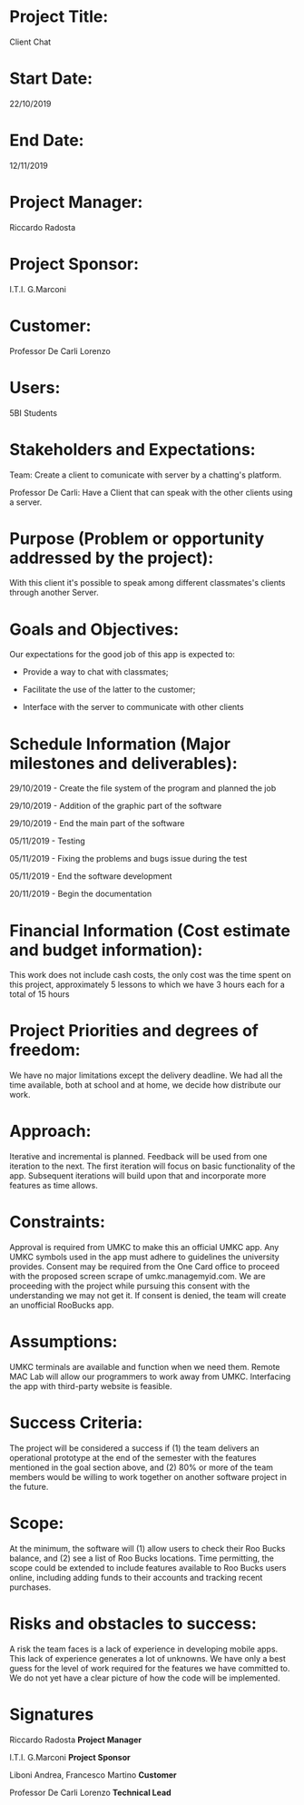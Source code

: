 
# **Project Title:**
Client Chat

# **Start Date:**
22/10/2019

# **End Date:**
12/11/2019

# **Project Manager:**
Riccardo Radosta

# **Project Sponsor:**
I.T.I. G.Marconi

# **Customer:**
Professor De Carli Lorenzo

# **Users:**
5BI Students

# **Stakeholders and Expectations:**

Team: Create a client to comunicate with server by a chatting's platform.

Professor De Carli: Have a Client that can speak with the other clients using a server.

# **Purpose (Problem or opportunity addressed by the project)**:
With this client it's possible to speak among different classmates's clients through another Server.

# **Goals and Objectives**:
Our expectations for the good job of this app is expected to:
- Provide a way to chat with classmates;

- Facilitate the use of the latter to the customer;

- Interface with the server to communicate with other clients

# **Schedule Information (Major milestones and deliverables)**:

29/10/2019 - Create the file system of the program and planned the job

29/10/2019 - Addition of the graphic part of the software

29/10/2019 - End the main part of the software

05/11/2019 - Testing

05/11/2019 - Fixing the problems and bugs issue during the test

05/11/2019 - End the software development

20/11/2019 - Begin the documentation

# **Financial Information (Cost estimate and budget information)**:
This work does not include cash costs, the only cost was the time spent on this project,  approximately 5 lessons to which we have 3 hours each for a total of 15 hours

# **Project Priorities and degrees of freedom:**
We have no major limitations except the delivery deadline. We had all the time available, both at school and at home, we decide how distribute our work.

# **Approach:**
Iterative and incremental is planned.  Feedback will be used from one iteration to the next.  The first iteration will focus on basic functionality of the app.  Subsequent iterations will build upon that and incorporate more features as time allows.

# **Constraints**:
Approval is required from UMKC to make this an official UMKC app.  Any UMKC symbols used in the app must adhere to guidelines the university provides.  Consent may be required from the One Card office to proceed with the proposed screen scrape of umkc.managemyid.com.  We are proceeding with the project while pursuing this consent with the understanding we may not get it.  If consent is denied, the team will create an unofficial RooBucks app.

# **Assumptions**:
UMKC terminals are available and function when we need them.  Remote MAC Lab will allow our programmers to work away from UMKC.  Interfacing the app with third-party website is feasible.

# **Success Criteria**:
The project will be considered a success if (1) the team delivers an operational prototype at the end of the semester with the features mentioned in the goal section above, and (2) 80% or more of the team members would be willing to work together on another software project in the future.

# **Scope**:
At the minimum, the software will (1) allow users to check their Roo Bucks balance, and (2) see a list of Roo Bucks locations.  Time permitting, the scope could be extended to include features available to Roo Bucks users online, including adding funds to their accounts and tracking recent purchases.

# **Risks and obstacles to success**:  
A risk the team faces is a lack of experience in developing mobile apps.  This lack of experience generates a lot of unknowns.  We have  only a best guess for the level of work required for the features we have committed to.  We do not yet have a clear picture of how the code will be implemented.

# **Signatures**
Riccardo Radosta
**Project Manager**

I.T.I. G.Marconi
**Project Sponsor**

Liboni Andrea, Francesco Martino
**Customer**

Professor De Carli Lorenzo
**Technical Lead**
